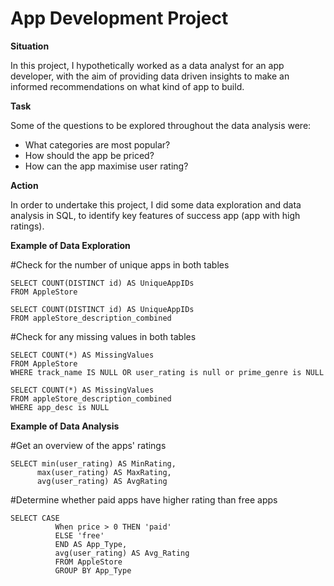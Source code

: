 # App Development Project

**Situation**

In this project, I hypothetically worked as a data analyst for an app developer, with the aim of providing data driven insights to make an informed recommendations on what kind of app to build. 

**Task** 

Some of the questions to be explored throughout the data analysis were: 

- What categories are most popular?
- How should the app be priced? 
- How can the app maximise user rating? 


**Action** 

In order to undertake this project, I did some data exploration and data analysis in SQL, to identify key features of success app (app with high ratings). 



**Example of Data Exploration**


#Check for the number of unique apps in both tables 

 ```
SELECT COUNT(DISTINCT id) AS UniqueAppIDs 
FROM AppleStore

SELECT COUNT(DISTINCT id) AS UniqueAppIDs 
FROM appleStore_description_combined
 ```


#Check for any missing values in both tables 

 ```
SELECT COUNT(*) AS MissingValues 
FROM AppleStore
WHERE track_name IS NULL OR user_rating is null or prime_genre is NULL

SELECT COUNT(*) AS MissingValues 
FROM appleStore_description_combined
WHERE app_desc is NULL

 ```


**Example of Data Analysis**

#Get an overview of the apps' ratings 

 ```
SELECT min(user_rating) AS MinRating,
       max(user_rating) AS MaxRating,
       avg(user_rating) AS AvgRating 
 ```


#Determine whether paid apps have higher rating than free apps 

 ```
SELECT CASE
           When price > 0 THEN 'paid'
           ELSE 'free' 
           END AS App_Type,
           avg(user_rating) AS Avg_Rating 
           FROM AppleStore
           GROUP BY App_Type 
 ```
